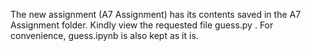 The new assignment (A7 Assignment) has its contents saved in the A7 Assignment folder. Kindly view the requested file guess.py . For convenience, guess.ipynb is also kept as it is.
